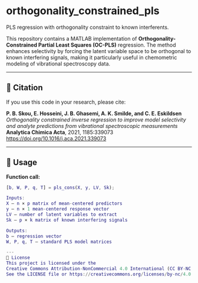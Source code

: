 # orthogonality_constrained_pls
PLS regression with orthogonality constraint to known interferents.

This repository contains a MATLAB implementation of **Orthogonality-Constrained Partial Least Squares (OC-PLS)** regression. The method enhances selectivity by forcing the latent variable space to be orthogonal to known interfering signals, making it particularly useful in chemometric modeling of vibrational spectroscopy data.

---

## 📘 Citation

If you use this code in your research, please cite:

**P. B. Skou, E. Hosseini, J. B. Ghasemi, A. K. Smilde, and C. E. Eskildsen**  
*Orthogonality constrained inverse regression to improve model selectivity and analyte predictions from vibrational spectroscopic measurements*  
**Analytica Chimica Acta**, 2021, 1185:339073  
https://doi.org/10.1016/j.aca.2021.339073

---

## 🔧 Usage

**Function call:**

```matlab
[b, W, P, q, T] = pls_cons(X, y, LV, Sk);

Inputs:
X — n × p matrix of mean-centered predictors
y — n × 1 mean-centered response vector
LV — number of latent variables to extract
Sk — p × k matrix of known interfering signals

Outputs:
b — regression vector
W, P, q, T — standard PLS model matrices

---
📄 License
This project is licensed under the
Creative Commons Attribution-NonCommercial 4.0 International (CC BY-NC 4.0)
See the LICENSE file or https://creativecommons.org/licenses/by-nc/4.0

